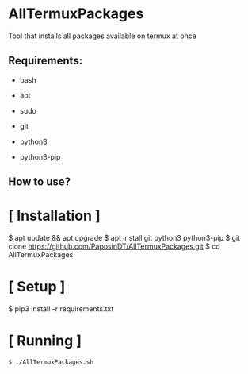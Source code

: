 # AllTermuxPackages
Tool that installs all packages available on termux at once

## Requirements:

* bash

* apt

* sudo 

* git

* python3

* python3-pip


## How to use?

# [ Installation ]

$ apt update && apt upgrade
$ apt install git python3 python3-pip
$ git clone https://github.com/PaposinDT/AllTermuxPackages.git
$ cd AllTermuxPackages


# [ Setup ]

$ pip3 install -r requirements.txt

# [ Running ]
```
$ ./AllTermuxPackages.sh

